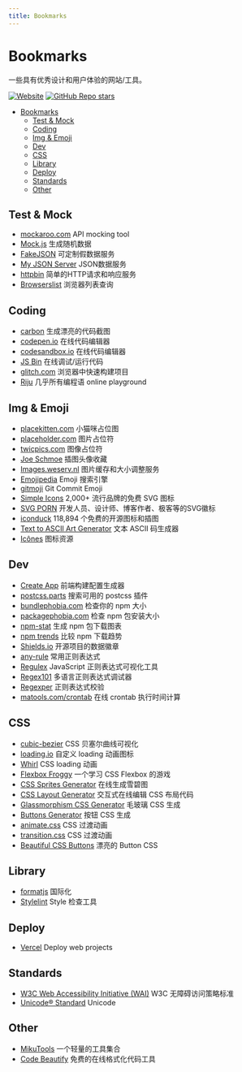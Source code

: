 ```yaml
---
title: Bookmarks
---
```


# Bookmarks

一些具有优秀设计和用户体验的网站/工具。

[![Website](https://img.shields.io/website?style=for-the-badge&up_message=wxhboy.cn%2Fbookmarks&url=https%3A%2F%2Fwxhboy.cn%2Fbookmarks)](https://wxhboy.cn/bookmarks)
[![GitHub Repo stars](https://img.shields.io/github/stars/Wxh16144/bookmarks?label=Source%20Code&style=for-the-badge)](https://github.com/Wxh16144/bookmarks)

<!-- TOC -->

- [Bookmarks](#bookmarks)
  - [Test & Mock](#test--mock)
  - [Coding](#coding)
  - [Img & Emoji](#img--emoji)
  - [Dev](#dev)
  - [CSS](#css)
  - [Library](#library)
  - [Deploy](#deploy)
  - [Standards](#standards)
  - [Other](#other)

<!-- /TOC -->

## Test & Mock

- [mockaroo.com](https://www.mockaroo.com/) API mocking tool
- [Mock.js](http://mockjs.com/) 生成随机数据
- [FakeJSON](https://app.fakejson.com/) 可定制假数据服务
- [My JSON Server](https://my-json-server.typicode.com/) JSON数据服务
- [httpbin](https://httpbin.org/) 简单的HTTP请求和响应服务
- [Browserslist](https://browserl.ist/) 浏览器列表查询

## Coding

- [carbon](https://carbon.now.sh/) 生成漂亮的代码截图
- [codepen.io](https://codepen.io/) 在线代码编辑器
- [codesandbox.io](https://codesandbox.io/) 在线代码编辑器
- [JS Bin](https://jsbin.com/?html,js,console) 在线调试/运行代码
- [glitch.com](https://glitch.com/) 浏览器中快速构建项目
- [Riju](https://riju.codes/) 几乎所有编程语 online playground

## Img & Emoji

- [placekitten.com](https://placekitten.com/) 小猫咪占位图
- [placeholder.com](https://placeholder.com/) 图片占位符
- [twicpics.com](https://discover.twicpics.com/en/placeholder) 图像占位符
- [Joe Schmoe](https://joeschmoe.io/) 插图头像收藏
- [Images.weserv.nl](https://images.weserv.nl/) 图片缓存和大小调整服务
- [Emojipedia](https://emojipedia.org/) Emoji 搜索引擎
- [gitmoji](https://gitmoji.carloscuesta.me/) Git Commit Emoji
- [Simple Icons](https://simpleicons.org/) 2,000+ 流行品牌的免费 SVG 图标
- [SVG PORN](https://svgporn.com/) 开发人员、设计师、博客作者、极客等的SVG徽标
- [iconduck](https://iconduck.com/) 118,894 个免费的开源图标和插图
- [Text to ASCII Art Generator](https://patorjk.com/software/taag) 文本 ASCII 码生成器
- [Icônes](https://icones.js.org/) 图标资源

## Dev

- [Create App](https://createapp.dev/) 前端构建配置生成器
- [postcss.parts](https://www.postcss.parts/) 搜索可用的 postcss 插件
- [bundlephobia.com](https://bundlephobia.com/) 检查你的 npm 大小
- [packagephobia.com](https://packagephobia.com/) 检查 npm 包安装大小
- [npm-stat](https://npm-stat.com/) 生成 npm 包下载图表
- [npm trends](https://www.npmtrends.com/) 比较 npm 下载趋势
- [Shields.io](https://shields.io/) 开源项目的数据徽章
- [any-rule](https://any86.github.io/any-rule) 常用正则表达式
- [Regulex](https://jex.im/regulex) JavaScript 正则表达式可视化工具
- [Regex101](https://regex101.com) 多语言正则表达式调试器
- [Regexper](https://regexper.com/) 正则表达式校验
- [matools.com/crontab](https://www.matools.com/crontab?embed) 在线 crontab 执行时间计算

## CSS

- [cubic-bezier](https://cubic-bezier.com/) CSS 贝塞尔曲线可视化
- [loading.io](https://loading.io/) 自定义 loading 动画图标
- [Whirl](https://whirl.netlify.app/) CSS loading 动画
- [Flexbox Froggy](https://flexboxfroggy.com/) 一个学习 CSS Flexbox 的游戏
- [CSS Sprites Generator](https://www.toptal.com/developers/css/sprite-generator) 在线生成雪碧图
- [CSS Layout Generator](https://layout.bradwoods.io/) 交互式在线编辑 CSS 布局代码
- [Glassmorphism CSS Generator](https://ui.glass/generator/) 毛玻璃 CSS 生成
- [Buttons Generator](https://markodenic.com/tools/buttons-generator/) 按钮 CSS 生成
- [animate.css](https://animate.style/) CSS 过渡动画
- [transition.css](https://www.transition.style/) CSS 过渡动画
- [Beautiful CSS Buttons](https://getcssscan.com/css-buttons-examples) 漂亮的 Button CSS

## Library

- [formatjs](https://formatjs.io/) 国际化
- [Stylelint](https://stylelint.io/) Style 检查工具

## Deploy

- [Vercel](https://vercel.com/) Deploy web projects

## Standards

- [W3C Web Accessibility Initiative (WAI)](https://www.w3.org/WAI/ARIA/apg/) W3C 无障碍访问策略标准
- [Unicode® Standard](https://home.unicode.org/) Unicode

## Other

- [MikuTools](https://tools.miku.ac/) 一个轻量的工具集合
- [Code Beautify](https://codebeautify.org/) 免费的在线格式化代码工具
